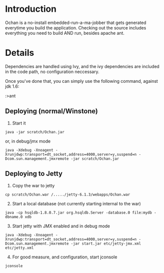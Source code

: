 # Introduction #
Ochan is a no-install embedded-run-a-ma-jobber that gets generated everytime you build the  application. Checking out the source includes everything you need to build AND run, besides apache ant.

# Details #
Dependencies are handled using Ivy, and the ivy dependencies are included in the code path, no configuration neccessary.

Once you've done that, you can simply use the following command, against jdk 1.6:

:>ant


## Deploying (normal/Winstone) ##
1. Start it

`java -jar scratch/Ochan.jar`

or, in debug/jmx mode

`java -Xdebug -Xnoagent -Xrunjdwp:transport=dt_socket,address=4000,server=y,suspend=n -Dcom.sun.management.jmxremote -jar scratch/Ochan.jar`

## Deploying to Jetty ##
1. Copy the war to jetty

`cp scratch/Ochan.war /...../jetty-6.1.3/webapps/Ochan.war`

2. Start a local database (not currently starting internal to the war)

`java -cp hsqldb-1.8.0.7.jar org.hsqldb.Server -database.0 file:mydb -dbname.0 xdb`

3. Start jetty with JMX enabled and in debug mode

`java -Xdebug -Xnoagent -Xrunjdwp:transport=dt_socket,address=4000,server=y,suspend=n -Dcom.sun.management.jmxremote -jar start.jar etc/jetty-jmx.xml etc/jetty.xml`

4. For good measure, and configuration, start jconsole

`jconsole`
